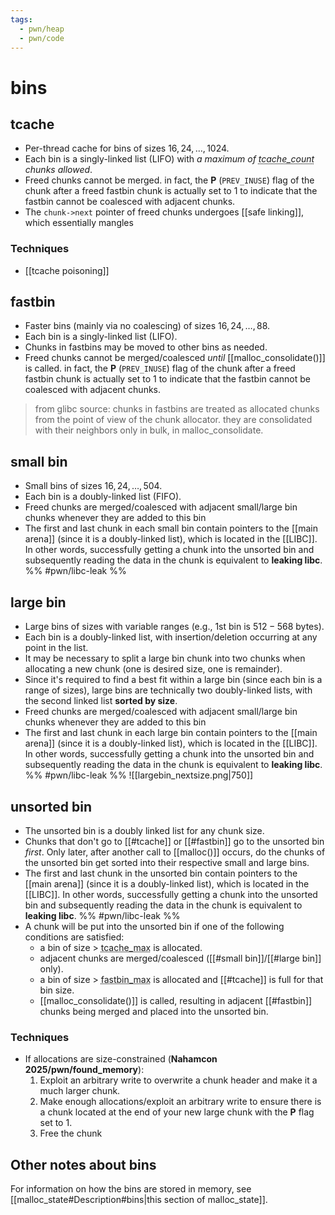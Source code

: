 ```yaml
---
tags:
  - pwn/heap
  - pwn/code
---
```

# bins
## tcache
- Per-thread cache for bins of sizes $16,24,\dots,1024$.
- Each bin is a singly-linked list (LIFO) with *a maximum of <abbr title="7">tcache_count</abbr> chunks allowed*.
- Freed chunks cannot be merged. in fact, the **P** (`PREV_INUSE`) flag of the chunk after a freed fastbin chunk is actually set to 1 to indicate that the fastbin cannot be coalesced with adjacent chunks.
- The `chunk->next` pointer of freed chunks undergoes [[safe linking]], which essentially mangles
### Techniques
- [[tcache poisoning]] 
## fastbin
- Faster bins (mainly via no coalescing) of sizes $16, 24,\dots,88$.
- Each bin is a singly-linked list (LIFO).
- Chunks in fastbins may be moved to other bins as needed.
- Freed chunks cannot be merged/coalesced *until* [[malloc_consolidate()]] is called. in fact, the **P** (`PREV_INUSE`) flag of the chunk after a freed fastbin chunk is actually set to 1 to indicate that the fastbin cannot be coalesced with adjacent chunks.
> from glibc source: chunks in fastbins are treated as allocated chunks from the	point of view of the chunk allocator.  they are consolidated with their neighbors only in bulk, in malloc_consolidate.
## small bin
- Small bins of sizes $16,24,\dots,504$.
- Each bin is a doubly-linked list (FIFO).
- Freed chunks are merged/coalesced with adjacent small/large bin chunks whenever they are added to this bin
- The first and last chunk in each small bin contain pointers to the [[main arena]] (since it is a doubly-linked list), which is located in the [[LIBC]]. In other words, successfully getting a chunk into the unsorted bin and subsequently reading the data in the chunk is equivalent to **leaking libc**. %% #pwn/libc-leak %%
## large bin
- Large bins of sizes with variable ranges (e.g., 1st bin is $512-568$ bytes).
- Each bin is a doubly-linked list, with insertion/deletion occurring at any point in the list.
- It may be necessary to split a large bin chunk into two chunks when allocating a new chunk (one is desired size, one is remainder).
- Since it's required to find a best fit within a large bin (since each bin is a range of sizes), large bins are technically two doubly-linked lists, with the second linked list **sorted by size**.
- Freed chunks are merged/coalesced with adjacent small/large bin chunks whenever they are added to this bin
- The first and last chunk in each large bin contain pointers to the [[main arena]] (since it is a doubly-linked list), which is located in the [[LIBC]]. In other words, successfully getting a chunk into the unsorted bin and subsequently reading the data in the chunk is equivalent to **leaking libc**. %% #pwn/libc-leak %%
![[largebin_nextsize.png|750]]
## unsorted bin
- The unsorted bin is a doubly linked list for any chunk size.
- Chunks that don't go to [[#tcache]] or [[#fastbin]] go to the unsorted bin *first*. Only later, after another call to [[malloc()]] occurs, do the chunks of the unsorted bin get sorted into their respective small and large bins.
- The first and last chunk in the unsorted bin contain pointers to the [[main arena]] (since it is a doubly-linked list), which is located in the [[LIBC]]. In other words, successfully getting a chunk into the unsorted bin and subsequently reading the data in the chunk is equivalent to **leaking libc**. %% #pwn/libc-leak %%
- A chunk will be put into the unsorted bin if one of the following conditions are satisfied:
	- a bin of size > <abbr title="0x400">tcache_max</abbr> is allocated.
	- adjacent chunks are merged/coalesced ([[#small bin]]/[[#large bin]] only).
	- a bin of size > <abbr title="0x58">fastbin_max</abbr> is allocated and [[#tcache]] is full for that bin size.
	- [[malloc_consolidate()]] is called, resulting in adjacent [[#fastbin]] chunks being merged and placed into the unsorted bin.
### Techniques
- If allocations are size-constrained (**Nahamcon 2025/pwn/found_memory**):
	1. Exploit an arbitrary write to overwrite a chunk header and make it a much larger chunk.
	2. Make enough allocations/exploit an arbitrary write to ensure there is a chunk located at the end of your new large chunk with the **P** flag set to 1.
	3. Free the chunk
## Other notes about bins
For information on how the bins are stored in memory, see [[malloc_state#Description#bins|this section of malloc_state]].